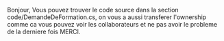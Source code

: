 Bonjour, Vous pouvez trouver le code source dans la section code/DemandeDeFormation.cs, on vous a aussi transferer l'ownership comme ca vous pouvez voir les collaborateurs et ne pas avoir le probleme de la derniere fois MERCI.
